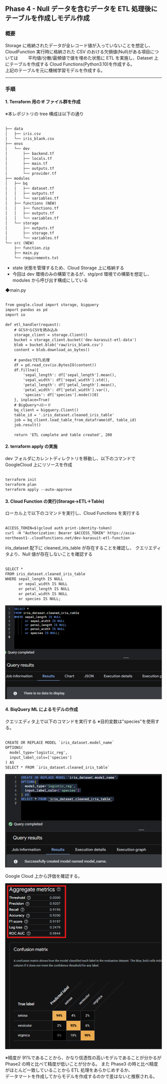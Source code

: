 ## Phase 4 - Null データを含むデータを ETL 処理後にテーブルを作成しモデル作成

### 概要

Storage に格納されたデータが全レコード値が入っていないことを想定し、　　  
CloudFunction 実行時に格納された CSV のおける欠損値(Null)がある項目については　　
平均値/分散/最頻値で値を埋めた状態に ETL を実施し、Dataset 上にテーブルを作成する Cloud Functions(Python3.10)を作成する。  
上記のテーブルを元に機械学習モデルを作成する。

---

### 手順

#### 1. Terraform 用の tf ファイル群を作成

※本レポジトリの tree 構成は以下の通り

<pre><code>
├── data
│   ├── iris.csv
│   └── iris_blank.csv
├── envs
│   └── dev
│       ├── backend.tf
│       ├── locals.tf
│       ├── main.tf
│       ├── outputs.tf
│       └── provider.tf
├── modules
│   ├── bq
│   │   ├── dataset.tf
│   │   ├── outputs.tf
│   │   └── variables.tf
│   ├── functions (NEW)
│   │   ├── functions.tf
│   │   ├── outputs.tf
│   │   └── variables.tf
│   └── storage
│       ├── outputs.tf
│       ├── storage.tf
│       └── variables.tf
└── src (NEW)
    ├── function.zip
    ├── main.py
    └── requirements.txt
</code></pre>

- state 状態を管理するため、Cloud Storage 上に格納する
- 今回は dev 環境のみの構築であるが、stg/prd 環境での構築を想定し、modules から呼び出す構成にしている

◆main.py

<pre><code>
from google.cloud import storage, bigquery
import pandas as pd
import io

def etl_handler(request):
    # GCSからCSVを読み込み
    storage_client = storage.Client()
    bucket = storage_client.bucket('dev-karasuit-etl-data')
    blob = bucket.blob('raw/iris_blank.csv')
    content = blob.download_as_bytes()

    # pandasでETL処理
    df = pd.read_csv(io.BytesIO(content))
    df.fillna({
        'sepal_length': df['sepal_length'].mean(),
        'sepal_width': df['sepal_width'].std(),
        'petal_length': df['petal_length'].mean(),
        'petal_width': df['petal_width'].var(),
        'species': df['species'].mode()[0]
    }, inplace=True)
    # BigQueryへロード
    bq_client = bigquery.Client()
    table_id = '<Project ID>.iris_dataset.cleaned_iris_table'
    job = bq_client.load_table_from_dataframe(df, table_id)
    job.result()

    return 'ETL complete and table created', 200
</code></pre>

#### 2. terraform apply の実施

dev フォルダにカレントディレクトリを移動し、以下のコマンドで GoogleCloud 上にリソースを作成

<pre><code>
terraform init
terraform plan
terraform apply --auto-approve
</code></pre>

#### 3. Cloud Function の実行(Storage→ETL→Table)

ローカル上で以下のコマンドを実行し、Cloud Functions を実行する

<pre><code>
ACCESS_TOKEN=$(gcloud auth print-identity-token)
curl -H "Authorization: Bearer $ACCESS_TOKEN" https://asia-northeast1-<Project ID>.cloudfunctions.net/dev-karasuit-etl-function
</code></pre>

iris_dataset 配下に cleaned_iris_table が存在することを確認し、
クエリエディタより、Null 値が存在しないことを確認する

<pre><code>
SELECT * 
FROM iris_dataset.cleaned_iris_table
WHERE sepal_length IS NULL 
      or sepal_width IS NULL 
      or petal_length IS NULL 
      or petal_width IS NULL
      or species IS NULL;
</code></pre>

![欠損値確認画面](picture/Phase4-3-2.png)

#### 4. BiqQuery ML によるモデルの作成

クエリエディタ上で以下のコマンドを実行する
※目的変数は"species"を使用する。

<pre><code>
CREATE OR REPLACE MODEL `iris_dataset.model_name`
OPTIONS(
  model_type='logistic_reg',
  input_label_cols=['species']
) AS
SELECT * FROM `iris_dataset.cleaned_iris_table`
</code></pre>

![モデル作成画面](picture/Phase4-4-1.png)

Google Cloud 上から評価を確認する。

![BigQuery ML評価画面](picture/Phase4-4-2.png)

※精度が 91%であることから、かなり信憑性の高いモデルであることが分かるが  
Phase2 の時と比べて精度が低いことが分かる。
また Phase3 の時と比べ精度がほとんど一致していることから ETL 処理をあらかじめするか、  
データマートを作成してからモデルを作成するのかで差はないと推察される。
